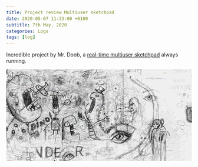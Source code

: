 ```yaml
---
title: Project review Multiuser sketchpad
date: 2020-05-07 11:33:00 +0100
subtitle: 7th May, 2020
categories: Logs
tags: [log]
---
```


Incredible project by Mr. Doob, a [real-time multiuser sketchpad](https://multiuser-sketchpad-colors.glitch.me/) always running.

![](../assets/log/n718_screen-shot-2020-05-07-at-15.27.52.png)

